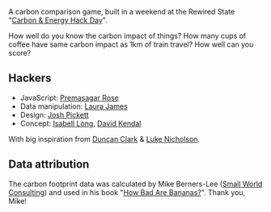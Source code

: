 A carbon comparison game, built in a weekend at the Rewired State "[Carbon & Energy Hack Day](http://www.rewiredstate.org/events/carbon-and-energy)".

How well do you know the carbon impact of things? How many cups of coffee have same carbon impact as 1km of train travel? How well can you score?

## Hackers
* JavaScript: [Premasagar Rose](http://twitter.com/premasagar)
* Data manipulation: [Laura James](http://lbj.org.uk)
* Design: [Josh Pickett](http://twitter.com/lordjawsh)
* Concept: [Isabell Long](http://twitter.com/issyl0), [David Kendal](http://twitter.com/dpkendal)

With big inspiration from [Duncan Clark](http://www.1010global.org/blogs/duncanclark) & [Luke Nicholson](http://moreassociates.com).

## Data attribution
The carbon footprint data was calculated by Mike Berners-Lee ([Small World Consulting](http://sw-consulting.co.uk)) and used in his book "[How Bad Are Bananas?](http://www.amazon.co.uk/gp/product/1846688914)". Thank you, Mike!
